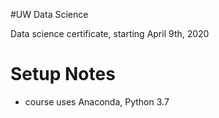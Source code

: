 #UW Data Science

Data science certificate, starting April 9th, 2020


# Setup Notes
- course uses Anaconda, Python 3.7

